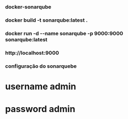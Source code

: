 ### docker-sonarqube
### docker build -t sonarqube:latest .
### docker run -d --name sonarqube -p 9000:9000 sonarqube:latest
### http://localhost:9000

### configuração do sonarquebe
# username admin
# password admin
